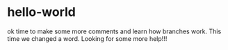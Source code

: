 # hello-world
ok time to make some more comments and learn how branches work.
This time we changed a word.
Looking for some more help!!!
